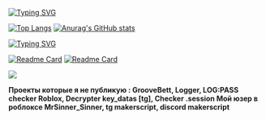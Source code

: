 [![Typing SVG](https://readme-typing-svg.herokuapp.com?color=%2336BCF7&lines=makerscript)](https://git.io/typing-svg)


[![Top Langs](https://github-readme-stats.vercel.app/api/top-langs/?username=MakerScript&layout=compact)](https://github.com/anuraghazra/github-readme-stats)    [![Anurag's GitHub stats](https://github-readme-stats.vercel.app/api?username=MakerScript)](https://github.com/MakerScript/github-readme-stats)

[![Typing SVG](https://readme-typing-svg.herokuapp.com?color=%2336BCF7&lines=My+project+ↆ)](https://git.io/typing-svg)

[![Readme Card](https://github-readme-stats.vercel.app/api/pin/?username=MakerScript&repo=MeepCityJoke)](https://github.com/MakerScript/MeepCityJoke)   [![Readme Card](https://github-readme-stats.vercel.app/api/pin/?username=MakerScript&repo=LibrarySenxy)](https://github.com/MakerScript/LibrarySenxy)

<div align="left">
    <a href="https://discord.gg/wgWHtA4Kgk" alt="MeepCityJoke">
        <img src="https://img.shields.io/badge/Discord_Server_MeepCityJoke-5865F2?style=for-the-badge&logo=discord&logoColor=ffffff">
    </a>
</div>

<b> Проекты которые я не публикую : GrooveBett, Logger, LOG:PASS checker Roblox, Decrypter key_datas [tg], Checker .session </b>
<b> Мой юзер в роблоксе MrSinner_Sinner, tg makerscript, discord makerscript </b>
